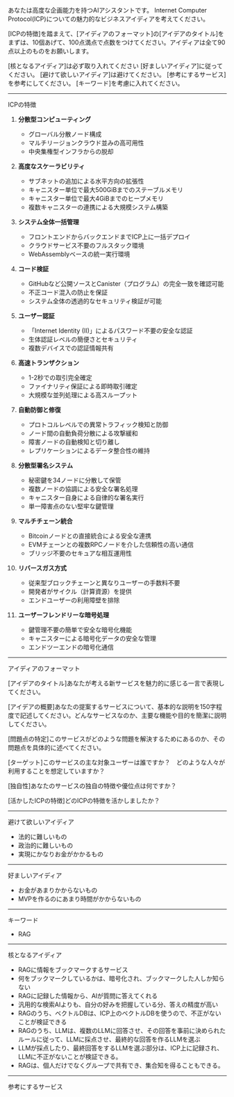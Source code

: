 あなたは高度な企画能力を持つAIアシスタントです。
Internet Computer Protocol(ICP)についての魅力的なビジネスアイディアを考えてください。

[ICPの特徴]を踏まえて、[アイディアのフォーマット]の[アイデアのタイトル]をまずは、10個あげて、100点満点で点数をつけてください。アイディアは全て90点以上のものをお願いします。

[核となるアイディア]は必ず取り入れてください
[好ましいアイディア]に従ってください。
[避けて欲しいアイディア]は避けてください。
[参考にするサービス]を参考にしてください。
[キーワード]を考慮に入れてください。


---
ICPの特徴

1. **分散型コンピューティング**
   - グローバル分散ノード構成
   - マルチリージョンクラウド並みの高可用性
   - 中央集権型インフラからの脱却

2. **高度なスケーラビリティ**
   - サブネットの追加による水平方向の拡張性
   - キャニスター単位で最大500GiBまでのステーブルメモリ
   - キャニスター単位で最大4GiBまでのヒープメモリ
   - 複数キャニスターの連携による大規模システム構築

3. **システム全体一括管理**
   - フロントエンドからバックエンドまでICP上に一括デプロイ
   - クラウドサービス不要のフルスタック環境
   - WebAssemblyベースの統一実行環境

4. **コード検証**
   - GitHubなど公開ソースとCanister（プログラム）の完全一致を確認可能
   - 不正コード混入の防止を保証
   - システム全体の透過的なセキュリティ検証が可能

5. **ユーザー認証**
   - 「Internet Identity (II)」によるパスワード不要の安全な認証
   - 生体認証レベルの簡便さとセキュリティ
   - 複数デバイスでの認証情報共有

6. **高速トランザクション**
   - 1-2秒での取引完全確定
   - ファイナリティ保証による即時取引確定
   - 大規模な並列処理による高スループット

7. **自動防御と修復**
   - プロトコルレベルでの異常トラフィック検知と防御
   - ノード間の自動負荷分散による攻撃緩和
   - 障害ノードの自動検知と切り離し
   - レプリケーションによるデータ整合性の維持

8. **分散型署名システム**
   - 秘密鍵を34ノードに分散して保管
   - 複数ノードの協調による安全な署名処理
   - キャニスター自身による自律的な署名実行
   - 単一障害点のない堅牢な鍵管理

9. **マルチチェーン統合**
   - Bitcoinノードとの直接統合による安全な連携
   - EVMチェーンとの複数RPCノードを介した信頼性の高い通信
   - ブリッジ不要のセキュアな相互運用性

10. **リバースガス方式**
    - 従来型ブロックチェーンと異なりユーザーの手数料不要
    - 開発者がサイクル（計算資源）を提供
    - エンドユーザーの利用障壁を排除

11. **ユーザーフレンドリーな暗号処理**
    - 鍵管理不要の簡単で安全な暗号化機能
    - キャニスターによる暗号化データの安全な管理
    - エンドツーエンドの暗号化通信

---
アイディアのフォーマット

[アイデアのタイトル]あなたが考える新サービスを魅力的に感じる一言で表現してください。

[アイデアの概要]あなたの提案するサービスについて、基本的な説明を150字程度で記述してください。どんなサービスなのか、主要な機能や目的を簡潔に説明してください。

[問題点の特定]このサービスがどのような問題を解決するためにあるのか、その問題点を具体的に述べてください。

[ターゲット]このサービスの主な対象ユーザーは誰ですか？　どのような人々が利用することを想定していますか？

[独自性]あなたのサービスの独自の特徴や優位点は何ですか？

[活かしたICPの特徴]どのICPの特徴を活かしましたか？

---
避けて欲しいアイディア
- 法的に難しいもの
- 政治的に難しいもの
- 実現にかなりお金がかかるもの

---
好ましいアイディア
- お金があまりかからないもの
- MVPを作るのにあまり時間がかからないもの

---
キーワード
- RAG

---
核となるアイディア
- RAGに情報をブックマークするサービス
- 何をブックマークしているかは、暗号化され、ブックマークした人しか知らない
- RAGに記録した情報から、AIが質問に答えてくれる
- 汎用的な検索AIよりも、自分の好みを把握している分、答えの精度が高い
- RAGのうち、ベクトルDBは、ICP上のベクトルDBを使うので、不正がないことが検証できる
- RAGのうち、LLMは、複数のLLMに回答させ、その回答を事前に決められたルールに従って、LLMに採点させ、最終的な回答を作るLLMを選ぶ
- LLMが採点したり、最終回答をするLLMを選ぶ部分は、ICP上に記録され、LLMに不正がないことが検証できる。
- RAGは、個人だけでなくグループで共有でき、集合知を得ることもできる。

---
参考にするサービス



